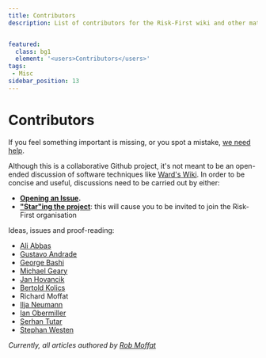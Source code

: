 ```yaml
---
title: Contributors
description: List of contributors for the Risk-First wiki and other materials.


featured: 
  class: bg1
  element: '<users>Contributors</users>'
tags: 
 - Misc
sidebar_position: 13
---
```


# Contributors

If you feel something important is missing, or you spot a mistake, [we need help](https://github.com/risk-first/website/blob/master/CONTRIBUTING.md).

Although this is a collaborative Github project, it's not meant to be an open-ended discussion of software techniques like [Ward's Wiki](https://wiki.c2.com).  In order to be concise and useful, discussions need to be carried out by either:

 - **[Opening an Issue](https://github.com/risk-first/website/issues).**
 - **["Star"ing the project](https://github.com/risk-first/website/stargazers)**: this will cause you to be invited to join the Risk-First organisation

Ideas, issues and proof-reading:

- [Ali Abbas](https://github.com/realabbas)
- [Gustavo Andrade](https://github.com/gandrade)
- [George Bashi](https://github.com/georgebashi)
- [Michael Geary](https://github.com/geary)
- [Jan Hovancik](https://github.com/hovancik)
- [Bertold Kolics](https://github.com/bertold)
- Richard Moffat
- [Ilja Neumann](https://github.com/IljaN)
- [Ian Obermiller](https://github.com/ianobermiller)
- [Serhan Tutar](https://github.com/randomnoise)
- [Stephan Westen](https://github.com/stephanwesten)


_Currently, all articles authored by [Rob Moffat](https://github.com/robmoffat)_
